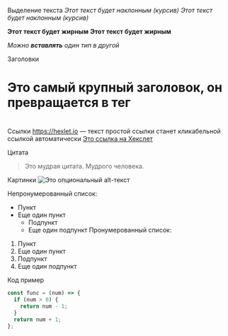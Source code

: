 Выделение текста
*Этот текст будет наклонным (курсив)*
_Этот текст будет наклонным (курсив)_

**Этот текст будет жирным**
__Этот текст будет жирным__

_Можно **вставлять** один тип в другой_

Заголовки
# Это самый крупный заголовок, он превращается в тег <h1>
## <h2>
### <h3>
#### <h4>
##### <h5>
###### <h6>

Ссылки
https://hexlet.io — текст простой ссылки станет кликабельной ссылкой автоматически
[Это ссылка на Хекслет](https://hexlet.io)

Цитата
> Это мудрая цитата.
> Мудрого человека.

Картинки
![Это опциональный alt-текст](/assets/images/markdown/markdown.png)

Непронумерованный список:
* Пункт
* Еще один пункт
  * Подпункт
  * Еще один подпункт
Пронумерованный список:
1. Пункт
1. Еще один пункт
  1. Подпункт
  1. Еще один подпункт

Код пример
```javascript
const func = (num) => {
  if (num > 0) {
    return num - 1;
  }
  return num + 1;
};
```  